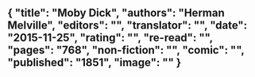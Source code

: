 {
 "title": "Moby Dick",
 "authors": "Herman Melville",
 "editors": "",
 "translator": "",
 "date": "2015-11-25",
 "rating": "",
 "re-read": "",
 "pages": "768",
 "non-fiction": "",
 "comic": "",
 "published": "1851",
 "image": ""
}
---

